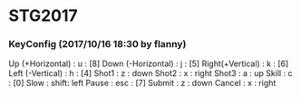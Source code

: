 # STG2017

### KeyConfig (2017/10/16 18:30 by flanny)
Up   (+Horizontal) : u    : [8]
Down (-Horizontal) : j    : [5]
Right(+Vertical)   : k    : [6]
Left (-Vertical)   : h    : [4]
Shot1              : z    : down
Shot2              : x    : right
Shot3              : a    : up
Skill              : c    : [0]
Slow               : shift: left
Pause              : esc  : [7]
Submit             : z    : down
Cancel             : x    : right